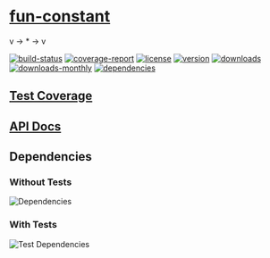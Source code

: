 # [fun-constant](https://bagrounds.gitlab.io/fun-constant)

v -> * -> v

[![build-status](https://gitlab.com/bagrounds/fun-constant/badges/master/build.svg)](https://gitlab.com/bagrounds/fun-constant/commits/master)
[![coverage-report](https://gitlab.com/bagrounds/fun-constant/badges/master/coverage.svg)](https://gitlab.com/bagrounds/fun-constant/commits/master)
[![license](https://img.shields.io/npm/l/fun-constant.svg)](https://www.npmjs.com/package/fun-constant)
[![version](https://img.shields.io/npm/v/fun-constant.svg)](https://www.npmjs.com/package/fun-constant)
[![downloads](https://img.shields.io/npm/dt/fun-constant.svg)](https://www.npmjs.com/package/fun-constant)
[![downloads-monthly](https://img.shields.io/npm/dm/fun-constant.svg)](https://www.npmjs.com/package/fun-constant)
[![dependencies](https://david-dm.org/bagrounds/fun-constant/status.svg)](https://david-dm.org/bagrounds/fun-constant)

## [Test Coverage](https://bagrounds.gitlab.io/fun-constant/coverage/lcov-report/index.html)

## [API Docs](https://bagrounds.gitlab.io/fun-constant/docs/index.html)

## Dependencies

### Without Tests

![Dependencies](https://bagrounds.gitlab.io/fun-constant/img/dependencies.svg)

### With Tests

![Test Dependencies](https://bagrounds.gitlab.io/fun-constant/img/dependencies-test.svg)

